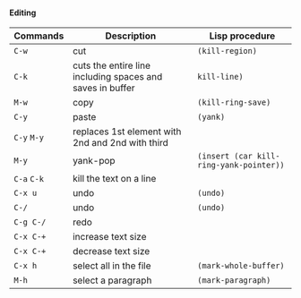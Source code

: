 #### Editing

| Commands 		| Description 				                     		     | Lisp procedure 	                     | 
|---------------|------------------------------------------------------------|---------------------------------------|
| `C-w`     	| cut 														 |`(kill-region)`					     | 
| `C-k`         | cuts the entire line including spaces and saves in buffer  |`kill-line)`					 		 |		     
| `M-w`         | copy														 |`(kill-ring-save)`					 |
| `C-y`         | paste														 |`(yank)`					 			 |
| `C-y` `M-y`   | replaces 1st element with 2nd and 2nd with third 			 |					                     |
| `M-y` 	    | yank-pop													 |`(insert (car kill-ring-yank-pointer))`|
| `C-a` `C-k`	| kill the text on a line									 |										 |
| `C-x u`    	| undo														 | `(undo)`								 |
| `C-/`         | undo														 | `(undo)`								 |
| `C-g C-/`     | redo														 |										 |
| `C-x C-+` 	| increase text size										 |										 |
| `C-x C-+`     | decrease text size										 |										 |
| `C-x h`       | select all in the file  									 | `(mark-whole-buffer)`				 |	
| `M-h`	        | select a paragraph										 | `(mark-paragraph)`					 |
